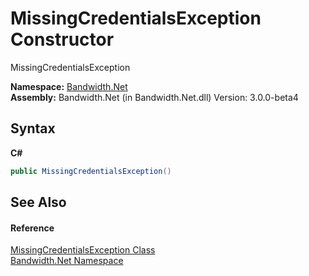 ﻿# MissingCredentialsException Constructor 
 

MissingCredentialsException

**Namespace:**&nbsp;<a href ="N_Bandwidth_Net.md">Bandwidth.Net</a><br />**Assembly:**&nbsp;Bandwidth.Net (in Bandwidth.Net.dll) Version: 3.0.0-beta4

## Syntax

**C#**<br />
``` C#
public MissingCredentialsException()
```


## See Also


#### Reference
<a href ="T_Bandwidth_Net_MissingCredentialsException.md">MissingCredentialsException Class</a><br /><a href ="N_Bandwidth_Net.md">Bandwidth.Net Namespace</a><br />